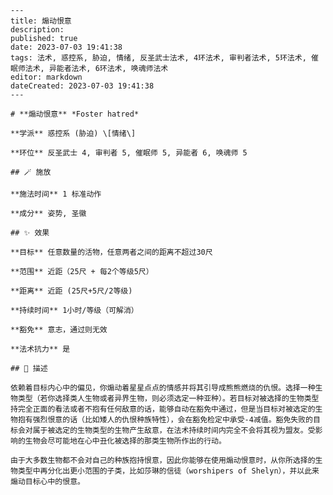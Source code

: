 
    ---
    title: 煽动恨意
    description: 
    published: true
    date: 2023-07-03 19:41:38
    tags: 法术, 惑控系, 胁迫, 情绪, 反圣武士法术, 4环法术, 审判者法术, 5环法术, 催眠师法术, 异能者法术, 6环法术, 唤魂师法术
    editor: markdown
    dateCreated: 2023-07-03 19:41:38
    ---

    # **煽动恨意** *Foster hatred*

    **学派** 惑控系 (胁迫) \[情绪\] 

    **环位** 反圣武士 4, 审判者 5, 催眠师 5, 异能者 6, 唤魂师 5

    ## 🪄 施放

    **施法时间** 1 标准动作

    **成分** 姿势, 圣徽

    ## ✨ 效果 

    **目标** 任意数量的活物，任意两者之间的距离不超过30尺 

    **范围** 近距（25尺 + 每2个等级5尺）

    **距离** 近距 (25尺+5尺/2等级)  

    **持续时间** 1小时/等级（可解消） 

    **豁免** 意志，通过则无效

    **法术抗力** 是

    ## 📖 描述

    依赖着目标内心中的偏见，你煽动着星星点点的情感并将其引导成熊熊燃烧的仇恨。选择一种生物类型（若你选择类人生物或者异界生物，则必须选定一种亚种）。若目标对被选择的生物类型持完全正面的看法或者不抱有任何敌意的话，能够自动在豁免中通过，但是当目标对被选定的生物抱有强烈恨意的话（比如矮人的仇恨种族特性），会在豁免检定中承受-4减值。豁免失败的目标会对属于被选定的生物类型的生物产生敌意，在法术持续时间内完全不会将其视为盟友。受影响的生物会尽可能地在心中丑化被选择的那类生物所作出的行动。

    由于大多数生物都不会对自己的种族抱持恨意，因此你能够在使用煽动恨意时，从你所选择的生物类型中再分化出更小范围的子类，比如莎琳的信徒（worshipers of Shelyn），并以此来煽动目标心中的恨意。
    